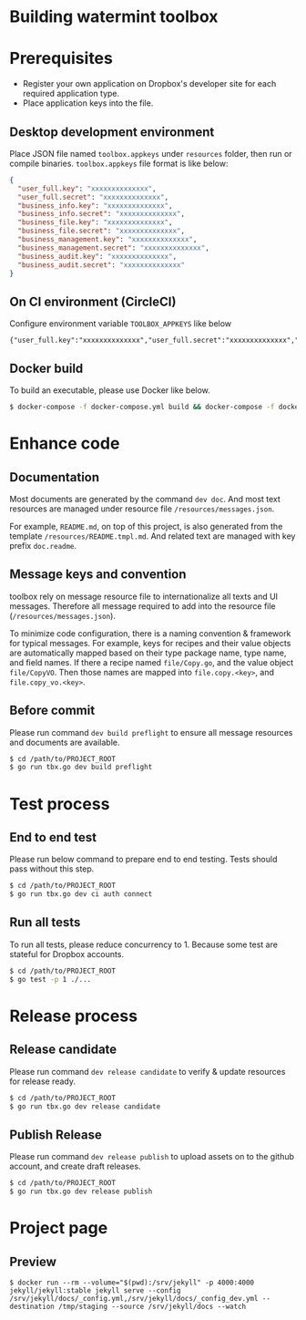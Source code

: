 # Building watermint toolbox

# Prerequisites

* Register your own application on Dropbox's developer site for each required application type.
* Place application keys into the file.

## Desktop development environment

Place JSON file named `toolbox.appkeys` under `resources` folder, then run or compile binaries.
`toolbox.appkeys` file format is like below:

```JSON
{
  "user_full.key": "xxxxxxxxxxxxxx",
  "user_full.secret": "xxxxxxxxxxxxxx",
  "business_info.key": "xxxxxxxxxxxxxx",
  "business_info.secret": "xxxxxxxxxxxxxx",
  "business_file.key": "xxxxxxxxxxxxxx",
  "business_file.secret": "xxxxxxxxxxxxxx",
  "business_management.key": "xxxxxxxxxxxxxx",
  "business_management.secret": "xxxxxxxxxxxxxx",
  "business_audit.key": "xxxxxxxxxxxxxx",
  "business_audit.secret": "xxxxxxxxxxxxxx"
}
```

## On CI environment (CircleCI)

Configure environment variable `TOOLBOX_APPKEYS` like below

```
{"user_full.key":"xxxxxxxxxxxxxx","user_full.secret":"xxxxxxxxxxxxxx","business_info.key":"xxxxxxxxxxxxxx","business_info.secret":"xxxxxxxxxxxxxx","business_file.key":"xxxxxxxxxxxxxx","business_file.secret":"xxxxxxxxxxxxxx","business_management.key":"xxxxxxxxxxxxxx","business_management.secret":"xxxxxxxxxxxxxx","business_audit.key":"xxxxxxxxxxxxxx","business_audit.secret":"xxxxxxxxxxxxxx"}
```

## Docker build

To build an executable, please use Docker like below.

```bash
$ docker-compose -f docker-compose.yml build && docker-compose -f docker-compose.yml run build
```

# Enhance code

## Documentation

Most documents are generated by the command `dev doc`.
And most text resources are managed under resource file `/resources/messages.json`.

For example, `README.md`, on top of this project, is also generated from the template
`/resources/README.tmpl.md`. And related text are managed with key prefix `doc.readme`.

## Message keys and convention

toolbox rely on message resource file to internationalize all texts and UI messages.
Therefore all message required to add into the resource file (`/resources/messages.json`).

To minimize code configuration, there is a naming convention & framework for typical messages.
For example, keys for recipes and their value objects are automatically mapped based on
their type package name, type name, and field names.
If there a recipe named `file/Copy.go`, and the value object `file/CopyVO`. Then those names are
mapped into `file.copy.<key>`, and `file.copy_vo.<key>`.

## Before commit

Please run command `dev build preflight` to ensure all message resources and documents are available.

```bash
$ cd /path/to/PROJECT_ROOT
$ go run tbx.go dev build preflight
``` 

# Test process

## End to end test

Please run below command to prepare end to end testing. Tests should pass without this step.

```bash
$ cd /path/to/PROJECT_ROOT
$ go run tbx.go dev ci auth connect
```

## Run all tests

To run all tests, please reduce concurrency to 1. Because some test are stateful for Dropbox accounts.

```bash
$ cd /path/to/PROJECT_ROOT
$ go test -p 1 ./...
```

# Release process

## Release candidate

Please run command `dev release candidate` to verify & update resources for release ready.

```bash
$ cd /path/to/PROJECT_ROOT
$ go run tbx.go dev release candidate 
```

## Publish Release

Please run command `dev release publish` to upload assets on to the github account, and create draft releases.

```bash
$ cd /path/to/PROJECT_ROOT
$ go run tbx.go dev release publish 
```

# Project page

## Preview

```
$ docker run --rm --volume="$(pwd):/srv/jekyll" -p 4000:4000 jekyll/jekyll:stable jekyll serve --config /srv/jekyll/docs/_config.yml,/srv/jekyll/docs/_config_dev.yml --destination /tmp/staging --source /srv/jekyll/docs --watch
```
